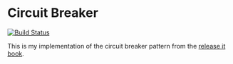Circuit Breaker
===============

[![Build Status](https://travis-ci.org/rikf/CircuitBreaker.png?branch=master)](https://travis-ci.org/rikf/CircuitBreaker)

This is my implementation of the circuit breaker pattern from the [release it book](http://pragprog.com/book/mnee/release-it).
